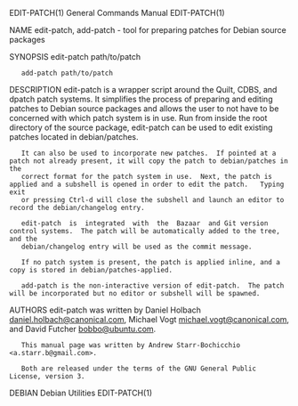 EDIT-PATCH(1)                                                 General Commands Manual                                                EDIT-PATCH(1)

NAME
       edit-patch, add-patch - tool for preparing patches for Debian source packages

SYNOPSIS
       edit-patch path/to/patch

       add-patch path/to/patch

DESCRIPTION
       edit-patch is a wrapper script around the Quilt, CDBS, and dpatch patch systems. It simplifies the process of preparing and editing patches
       to Debian source packages and allows the user to not have to be concerned with which patch system is in use.   Run  from  inside  the  root
       directory of the source package, edit-patch can be used to edit existing patches located in debian/patches.

       It can also be used to incorporate new patches.  If pointed at a patch not already present, it will copy the patch to debian/patches in the
       correct format for the patch system in use.  Next, the patch is applied and a subshell is opened in order to edit the patch.   Typing  exit
       or pressing Ctrl-d will close the subshell and launch an editor to record the debian/changelog entry.

       edit-patch  is  integrated  with  the  Bazaar  and Git version control systems.  The patch will be automatically added to the tree, and the
       debian/changelog entry will be used as the commit message.

       If no patch system is present, the patch is applied inline, and a copy is stored in debian/patches-applied.

       add-patch is the non-interactive version of edit-patch.  The patch will be incorporated but no editor or subshell will be spawned.

AUTHORS
       edit-patch was written by Daniel Holbach <daniel.holbach@canonical.com>,  Michael  Vogt  <michael.vogt@canonical.com>,  and  David  Futcher
       <bobbo@ubuntu.com>.

       This manual page was written by Andrew Starr-Bochicchio <a.starr.b@gmail.com>.

       Both are released under the terms of the GNU General Public License, version 3.

DEBIAN                                                           Debian Utilities                                                    EDIT-PATCH(1)
